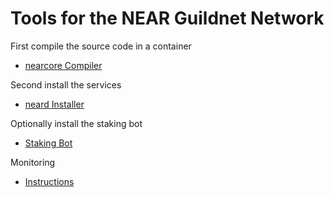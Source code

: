 # Tools for the NEAR Guildnet Network

First compile the source code in a container

- [nearcore Compiler](https://github.com/solutions-crypto/near-guildnet-tools/tree/main/nearcore-autocompiler)

Second install the services

- [neard Installer](https://github.com/solutions-crypto/near-guildnet-tools/tree/main/nearcore-service-setup)

Optionally install the staking bot

- [Staking Bot](https://github.com/solutions-crypto/near-guildnet-tools/tree/main/staking-bot)

Monitoring

- [Instructions](https://github.com/solutions-crypto/near-guildnet-tools/tree/main/monitor)




